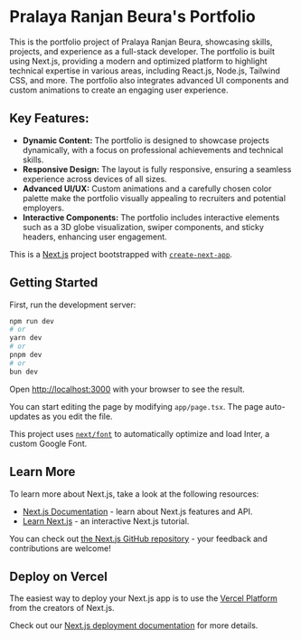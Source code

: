 # Pralaya Ranjan Beura's Portfolio

This is the portfolio project of Pralaya Ranjan Beura, showcasing skills, projects, and experience as a full-stack developer. The portfolio is built using Next.js, providing a modern and optimized platform to highlight technical expertise in various areas, including React.js, Node.js, Tailwind CSS, and more. The portfolio also integrates advanced UI components and custom animations to create an engaging user experience.

## Key Features:

- **Dynamic Content:** The portfolio is designed to showcase projects dynamically, with a focus on professional achievements and technical skills.
- **Responsive Design:** The layout is fully responsive, ensuring a seamless experience across devices of all sizes.
- **Advanced UI/UX:** Custom animations and a carefully chosen color palette make the portfolio visually appealing to recruiters and potential employers.
- **Interactive Components:** The portfolio includes interactive elements such as a 3D globe visualization, swiper components, and sticky headers, enhancing user engagement.





This is a [Next.js](https://nextjs.org/) project bootstrapped with [`create-next-app`](https://github.com/vercel/next.js/tree/canary/packages/create-next-app).

## Getting Started

First, run the development server:

```bash
npm run dev
# or
yarn dev
# or
pnpm dev
# or
bun dev
```

Open [http://localhost:3000](http://localhost:3000) with your browser to see the result.

You can start editing the page by modifying `app/page.tsx`. The page auto-updates as you edit the file.

This project uses [`next/font`](https://nextjs.org/docs/basic-features/font-optimization) to automatically optimize and load Inter, a custom Google Font.

## Learn More

To learn more about Next.js, take a look at the following resources:

- [Next.js Documentation](https://nextjs.org/docs) - learn about Next.js features and API.
- [Learn Next.js](https://nextjs.org/learn) - an interactive Next.js tutorial.

You can check out [the Next.js GitHub repository](https://github.com/vercel/next.js/) - your feedback and contributions are welcome!

## Deploy on Vercel

The easiest way to deploy your Next.js app is to use the [Vercel Platform](https://vercel.com/new?utm_medium=default-template&filter=next.js&utm_source=create-next-app&utm_campaign=create-next-app-readme) from the creators of Next.js.

Check out our [Next.js deployment documentation](https://nextjs.org/docs/deployment) for more details.
